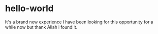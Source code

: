 # hello-world
It's a brand new experience
I have been looking for this opportunity for a while now but thank Allah i found it.

